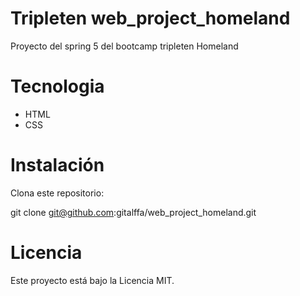 # Tripleten web_project_homeland
Proyecto del spring 5 del bootcamp tripleten Homeland
# Tecnologia
- HTML
- CSS
# Instalación
Clona este repositorio:

git clone git@github.com:gitalffa/web_project_homeland.git

# Licencia

Este proyecto está bajo la Licencia MIT.
